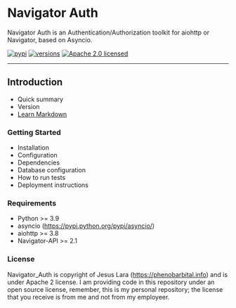 # Navigator Auth #

Navigator Auth is an Authentication/Authorization toolkit for aiohttp or Navigator, based on Asyncio.

[![pypi](https://img.shields.io/pypi/v/asyncdb?style=plastic)](https://pypi.org/project/asyncdb/)
[![versions](https://img.shields.io/pypi/pyversions/blacksheep.svg?style=plastic)](https://github.com/phenobarbital/navigator-auth)
[![Apache 2.0 licensed](https://img.shields.io/github/license/phenobarbital/navigator-auth?style=plastic)](https://raw.githubusercontent.com/phenobarbital/navigator-auth/master/LICENSE)


---

## Introduction

* Quick summary
* Version
* [Learn Markdown](https://bitbucket.org/tutorials/markdowndemo)

### Getting Started ###

* Installation
* Configuration
* Dependencies
* Database configuration
* How to run tests
* Deployment instructions

### Requirements ###

* Python >= 3.9
* asyncio (https://pypi.python.org/pypi/asyncio/)
* aiohttp >= 3.8
* Navigator-API >= 2.1

### License ###

Navigator_Auth is copyright of Jesus Lara (https://phenobarbital.info) and is under Apache 2 license. I am providing code in this repository under an open source license, remember, this is my personal repository; the license that you receive is from me and not from my employeer.
